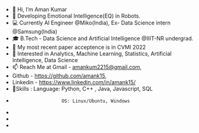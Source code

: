 - 👋 Hi, I’m Aman Kumar
- 🌱 Developing Emotional Intelligence(EQ) in Robots.
- 💻 Currently AI Engineer @Miko(India), Ex- Data Science intern @Samsung(India)
- 🎓 B.Tech - Data Science and Artificial Intelligence @IIIT-NR undergrad.
- 📄 My most recent paper acceptence is in CVMI 2022
- 👀 Interested in Analytics, Machine Learning, Statistics, Artificial Intelligence, Data Science
- 📫 Reach Me at Gmail - amankum2215@gmail.com, 
- Github - https://github.com/amank15, 
- Linkedin - https://www.linkedin.com/in/amank15/
- 📄Skills : Language: Python, C++ , Java, Javascript, SQL     
-                       OS: Linux/Ubuntu, Windows
-                       
-                       
- 
             
  
    

<!---
amank15/amank15 is a ✨ special ✨ repository because its `README.md` (this file) appears on your GitHub profile.
You can click the Preview link to take a look at your changes.
--->
